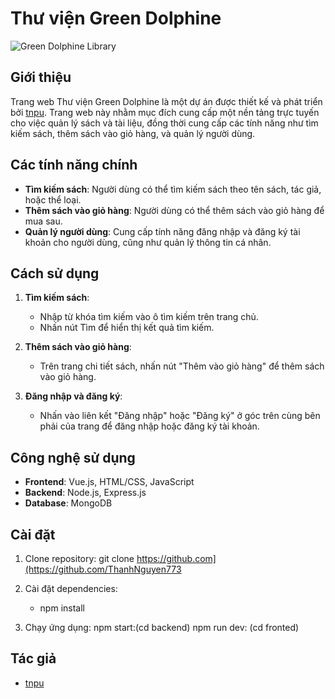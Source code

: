 # Thư viện Green Dolphine

![Green Dolphine Library](link_to_image)

## Giới thiệu

Trang web Thư viện Green Dolphine là một dự án được thiết kế và phát triển bởi [tnpu](link_to_github_profile). 
Trang web này nhằm mục đích cung cấp một nền tảng trực tuyến cho việc quản lý sách và tài liệu, đồng thời cung cấp các tính năng như tìm kiếm sách, thêm sách vào giỏ hàng, và quản lý người dùng.

## Các tính năng chính

- **Tìm kiếm sách**: Người dùng có thể tìm kiếm sách theo tên sách, tác giả, hoặc thể loại.
- **Thêm sách vào giỏ hàng**: Người dùng có thể thêm sách vào giỏ hàng để mua sau.
- **Quản lý người dùng**: Cung cấp tính năng đăng nhập và đăng ký tài khoản cho người dùng, cũng như quản lý thông tin cá nhân.

## Cách sử dụng

1. **Tìm kiếm sách**:
   - Nhập từ khóa tìm kiếm vào ô tìm kiếm trên trang chủ.
   - Nhấn nút Tìm để hiển thị kết quả tìm kiếm.

2. **Thêm sách vào giỏ hàng**:
   - Trên trang chi tiết sách, nhấn nút "Thêm vào giỏ hàng" để thêm sách vào giỏ hàng.

3. **Đăng nhập và đăng ký**:
   - Nhấn vào liên kết "Đăng nhập" hoặc "Đăng ký" ở góc trên cùng bên phải của trang để đăng nhập hoặc đăng ký tài khoản.

## Công nghệ sử dụng

- **Frontend**: Vue.js, HTML/CSS, JavaScript
- **Backend**: Node.js, Express.js
- **Database**: MongoDB

## Cài đặt

1. Clone repository: git clone https://github.com](https://github.com/ThanhNguyen773
   
2. Cài đặt dependencies:
   - npm install
3. Chạy ứng dụng:
    npm start:(cd backend)
    npm run dev: (cd fronted)




## Tác giả

- [tnpu](https://github.com/ThanhNguyen773)


